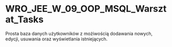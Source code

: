 # WRO_JEE_W_09_OOP_MSQL_Warsztat_Tasks
Prosta baza danych użytkowników z możiwością dodawania nowych, edycji, usuwania oraz wyświetlania istniejących.

